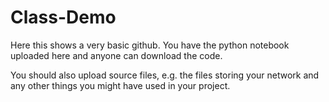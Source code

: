 # Class-Demo

Here this shows a very basic github. You have the python notebook uploaded here and anyone can download the code.

You should also upload source files, e.g. the files storing your network and any other things you might have used in your project.
